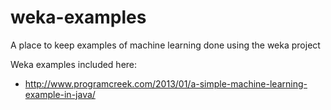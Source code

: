 # weka-examples
A place to keep examples of machine learning done using the weka project

Weka examples included here:
  - http://www.programcreek.com/2013/01/a-simple-machine-learning-example-in-java/
 
